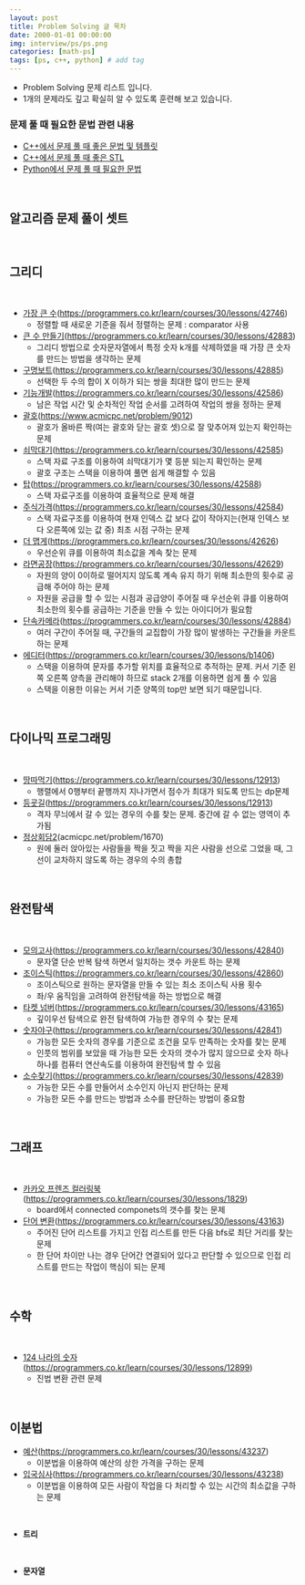 ```yaml
---
layout: post
title: Problem Solving 글 목차
date: 2000-01-01 00:00:00
img: interview/ps/ps.png
categories: [math-ps] 
tags: [ps, c++, python] # add tag
---
```


- Problem Solving 문제 리스트 입니다. 
- 1개의 문제라도 깊고 확실히 알 수 있도록 훈련해 보고 있습니다.

### 문제 풀 때 필요한 문법 관련 내용

- [C++에서 문제 풀 때 좋은 문법 및 템플릿](https://gaussian37.github.io/math-ps-tip/)
- [C++에서 문제 풀 때 좋은 STL](https://gaussian37.github.io/math-ps-stl/)
- [Python에서 문제 풀 때 필요한 문법]()

<br>

## **알고리즘 문제 풀이 셋트**

<br>

## **그리디**

<br>

- [가장 큰 수](https://gaussian37.github.io/interview-ps-p42746/)(https://programmers.co.kr/learn/courses/30/lessons/42746)
    - 정렬할 때 새로운 기준을 줘서 정렬하는 문제 : comparator 사용
- [큰 수 만들기](https://gaussian37.github.io/interview-ps-p42883/)(https://programmers.co.kr/learn/courses/30/lessons/42883)
    - 그리디 방법으로 숫자문자열에서 특정 숫자 k개를 삭제하였을 때 가장 큰 숫자를 만드는 방법을 생각하는 문제
- [구명보트](https://gaussian37.github.io/interview-ps-p42885/)(https://programmers.co.kr/learn/courses/30/lessons/42885)
    - 선택한 두 수의 합이 X 이하가 되는 쌍을 최대한 많이 만드는 문제
- [기능개발](https://gaussian37.github.io/interview-ps-p42586/)(https://programmers.co.kr/learn/courses/30/lessons/42586)
    - 남은 작업 시간 및 순차적인 작업 순서를 고려하여 작업의 쌍을 정하는 문제
- [괄호](https://gaussian37.github.io/interview-ps-9012/)(https://www.acmicpc.net/problem/9012)
    - 괄호가 올바른 짝(여는 괄호와 닫는 괄호 셋)으로 잘 맞추어져 있는지 확인하는 문제 
- [쇠막대기](https://gaussian37.github.io/interview-ps-p42585/)(https://programmers.co.kr/learn/courses/30/lessons/42585)
    - 스택 자료 구조를 이용하여 쇠막대기가 몇 등분 되는지 확인하는 문제
    - 괄호 구조는 스택을 이용하여 풀면 쉽게 해결할 수 있음
- [탑](https://gaussian37.github.io/interview-ps-p42588/)(https://programmers.co.kr/learn/courses/30/lessons/42588)
    - 스택 자료구조를 이용하여 효율적으로 문제 해결
- [주식가격](https://gaussian37.github.io/interview-ps-p42584/)(https://programmers.co.kr/learn/courses/30/lessons/42584)
    - 스택 자료구조를 이용하여 현재 인덱스 값 보다 값이 작아지는(현재 인덱스 보다 오른쪽에 있는 값 중) 최초 시점 구하는 문제
- [더 맵게](https://gaussian37.github.io/interview-ps-p42626/)(https://programmers.co.kr/learn/courses/30/lessons/42626)
    - 우선순위 큐를 이용하여 최소값을 계속 찾는 문제    
- [라면공장](https://gaussian37.github.io/interview-ps-p42629/)(https://programmers.co.kr/learn/courses/30/lessons/42629)
    - 자원의 양이 0이하로 떨어지지 않도록 계속 유지 하기 위해 최소한의 횟수로 공급해 주어야 하는 문제
    - 자원을 공급을 할 수 있는 시점과 공급양이 주어질 때 우선순위 큐를 이용하여 최소한의 횟수를 공급하는 기준을 만들 수 있는 아이디어가 필요함
- [단속카메라](https://gaussian37.github.io/interview-ps-p42884/)(https://programmers.co.kr/learn/courses/30/lessons/42884)
    - 여러 구간이 주어질 때, 구간들의 교집합이 가장 많이 발생하는 구간들을 카운트 하는 문제
- [에디터](https://gaussian37.github.io/interview-ps-b1406/)(https://programmers.co.kr/learn/courses/30/lessons/b1406)
    - 스택을 이용하여 문자를 추가할 위치를 효율적으로 추적하는 문제. 커서 기준 왼쪽 오른쪽 양측을 관리해야 하므로 stack 2개를 이용하면 쉽게 풀 수 있음
    - 스택을 이용한 이유는 커서 기준 양쪽의 top만 보면 되기 때문입니다.     
            
<br>
    
## **다이나믹 프로그래밍**

<br>

- [땅따먹기](https://gaussian37.github.io/interview-ps-p12913/)(https://programmers.co.kr/learn/courses/30/lessons/12913)
    - 행렬에서 0행부터 끝행까지 지나가면서 점수가 최대가 되도록 만드는 dp문제
- [등굣길](https://gaussian37.github.io/interview-ps-p12913/)(https://programmers.co.kr/learn/courses/30/lessons/12913)
    - 격자 무늬에서 갈 수 있는 경우의 수를 찾는 문제. 중간에 갈 수 없는 영역이 추가됨
- [정상회담2](https://gaussian37.github.io/math-ps-b1670/)(acmicpc.net/problem/1670)
    - 원에 둘러 앉아있는 사람들을 짝을 짓고 짝을 지은 사람을 선으로 그었을 때, 그 선이 교차하지 않도록 하는 경우의 수의 총합
        
<br>

## **완전탐색**

<br>

- [모의고사](https://gaussian37.github.io/interview-ps-p42840/)(https://programmers.co.kr/learn/courses/30/lessons/42840)
    - 문자열 단순 반복 탐색 하면서 일치하는 갯수 카운트 하는 문제
- [조이스틱](https://gaussian37.github.io/interview-ps-p42860/)(https://programmers.co.kr/learn/courses/30/lessons/42860)
    - 조이스틱으로 원하는 문자열을 만들 수 있는 최소 조이스틱 사용 횟수 
    - 좌/우 움직임을 고려하여 완전탐색을 하는 방법으로 해결
- [타켓 넘버](https://gaussian37.github.io/interview-ps-p43165/)(https://programmers.co.kr/learn/courses/30/lessons/43165)
    - 깊이우선 탐색으로 완전 탐색하여 가능한 경우의 수 찾는 문제
- [숫자야구](https://gaussian37.github.io/interview-ps-p42841/)(https://programmers.co.kr/learn/courses/30/lessons/42841)
    - 가능한 모든 숫자의 경우를 기준으로 조건을 모두 만족하는 숫자를 찾는 문제
    - 인풋의 범위를 보았을 때 가능한 모든 숫자의 갯수가 많지 않으므로 숫자 하나 하나를 컴퓨터 연산속도를 이용하여 완전탐색 할 수 있음
- [소수찾기](https://gaussian37.github.io/interview-ps-p42839/)(https://programmers.co.kr/learn/courses/30/lessons/42839)
    - 가능한 모든 수를 만들어서 소수인지 아닌지 판단하는 문제
    - 가능한 모든 수를 만드는 방법과 소수를 판단하는 방법이 중요함        
        
<br>

## **그래프**

<br>

- [카카오 프렌즈 컬러링북](https://gaussian37.github.io/interview-ps-p1829/)(https://programmers.co.kr/learn/courses/30/lessons/1829)
    - board에서 connected componets의 갯수를 찾는 문제
- [단어 변환](https://gaussian37.github.io/interview-ps-p43163/)(https://programmers.co.kr/learn/courses/30/lessons/43163)
    - 주어진 단어 리스트를 가지고 인접 리스트를 만든 다음 bfs로 최단 거리를 찾는 문제
    - 한 단어 차이만 나는 경우 단어간 연결되어 있다고 판단할 수 있으므로 인접 리스트를 만드는 작업이 핵심이 되는 문제     
<br>

## **수학**

<br>

- [124 나라의 숫자](https://gaussian37.github.io/interview-ps-p12899/)(https://programmers.co.kr/learn/courses/30/lessons/12899)
    - 진법 변환 관련 문제
        
<br>

## **이분법**
- [예산](https://gaussian37.github.io/interview-ps-p43237/)(https://programmers.co.kr/learn/courses/30/lessons/43237)
    - 이분법을 이용하여 예산의 상한 가격을 구하는 문제        
- [입국심사](https://gaussian37.github.io/interview-ps-p43238/)(https://programmers.co.kr/learn/courses/30/lessons/43238)
    - 이분법을 이용하여 모든 사람이 작업을 다 처리할 수 있는 시간의 최소값을 구하는 문제

<br>

- **트리**

<br>

- **문자열**

<br>